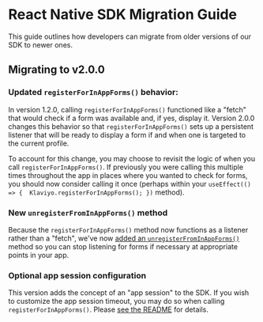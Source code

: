 # React Native SDK Migration Guide

This guide outlines how developers can migrate from older versions of our SDK to newer ones.

## Migrating to v2.0.0

### Updated `registerForInAppForms()` behavior:

In version 1.2.0, calling `registerForInAppForms()` functioned like a "fetch" that would check if a form was available and, if yes, display it. Version 2.0.0 changes this behavior so that `registerForInAppForms()` sets up a persistent listener that will be ready to display a form if and when one is targeted to the current profile.

To account for this change, you may choose to revisit the logic of when you call `registerForInAppForms()`. If previously you were calling this multiple times throughout the app in places where you wanted to check for forms, you should now consider calling it once (perhaps within your `useEffect(() => {  Klaviyo.registerForInAppForms(); })` method).

### New `unregisterFromInAppForms()` method

Because the `registerForInAppForms()` method now functions as a listener rather than a "fetch", we've now [added an `unregisterFromInAppForms()`](https://github.com/klaviyo/klaviyo-react-native-sdk?tab=readme-ov-file#unregister-from-in-app-forms) method so you can stop listening for forms if necessary at appropriate points in your app.

### Optional app session configuration

This version adds the concept of an "app session" to the SDK. If you wish to customize the app session timeout, you may do so when calling `registerForInAppForms()`. Please [see the README](https://github.com/klaviyo/klaviyo-react-native-sdk?tab=readme-ov-file#app-session-configuration) for details.
